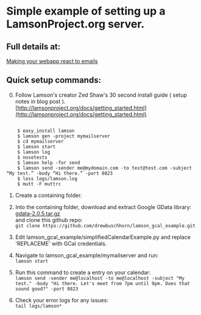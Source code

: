 Simple example of setting up a LamsonProject.org server.
===

Full details at:
---
[Making your webapp react to emails](http://verpa.wordpress.com/2010/11/13/making-your-webapp-react-to-emails-with-lamson-pt-1)

Quick setup commands:
---
0. Follow Lamson's creator Zed Shaw's 30 second install guide ( setup notes in blog post ).  
[http://lamsonproject.org/docs/getting_started.html](http://lamsonproject.org/docs/getting_started.html)  
<code>
    $ easy_install lamson
    $ lamson gen -project mymailserver
    $ cd mymailserver
    $ lamson start
    $ lamson log
    $ nosetests
    $ lamson help -for send
    $ lamson send -sender me@mydomain.com -to test@test.com -subject “My test.” -body “Hi there.” -port 8823
    $ less logs/lamson.log
    $ mutt -F muttrc
</code>

1. Create a containing folder.  

2. Into the containing folder, download and extract Google GData library:  
[gdata-2.0.5.tar.gz](http://code.google.com/p/gdata-python-client/downloads/detail?name=gdata-2.0.5.tar.gz)  
and clone this github repo:  
`git clone https://github.com/drewbuschhorn/lamson_gcal_example.git`  

3.  Edit lamson_gcal_example/simplifiedCalendarExample.py and replace 'REPLACEME' with GCal credentials.  

4.  Navigate to lamson_gcal_example/mymailserver and run:  
`lamson start`  

5.  Run this command to create a entry on your calendar:  
`lamson send -sender me@localhost -to me@localhost -subject "My test." -body "Hi there. Let's meet from 7pm until 9pm. Does that sound good?" -port 8823`  

6.  Check your error logs for any issues:  
`tail logs/lamson*`  

